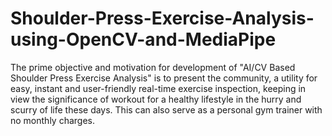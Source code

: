 # Shoulder-Press-Exercise-Analysis-using-OpenCV-and-MediaPipe
The prime objective and motivation for development of "AI/CV Based Shoulder Press Exercise Analysis" is to present the community, a utility for easy, instant and user-friendly real-time exercise inspection, keeping in view the significance of workout for a healthy lifestyle in the hurry and scurry of life these days. This can also serve as a personal gym trainer with no monthly charges.
